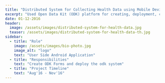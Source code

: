 ```yaml
---
title: "Distributed System for Collecting Health Data using Mobile Devices"
excerpt: "Used Open Data Kit (ODK) platform for creating, deployment, collection and analysis of large scale data from geographically and culturally distributed people."
date: 01-12-2016
header:
  image: /assets/images/distributed-system-for-health-data.jpg
  teaser: /assets/images/distributed-system-for-health-data-th.jpg
sidebar:
  - title: "Role"
    image: /assets/images/bio-photo.jpg
    image_alt: "logo"
    text: "User Side Android Application"
  - title: "Responsibilities"
    text: "Create ODK Forms and deploy the odk system"
  - title: "Project Timeline"
    text: "Aug'16 - Nov'16"
---
```



